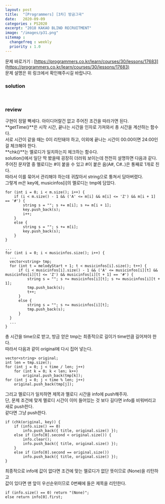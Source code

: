 ```yaml
---
layout: post
title:  "[Programmers] [3차] 방금그곡"
date:   2020-09-09
categories : PS2020
excerpt: "2018 KAKAO BLIND RECRUITMENT"
image: "/images/p31.png"
sitemap :
  changefreq : weekly
  priority : 1.0
---
```

문제 바로가기 : [https://programmers.co.kr/learn/courses/30/lessons/17683](https://programmers.co.kr/learn/courses/30/lessons/17683)<br>
문제 설명은 위 링크에서 확인해주시길 바랍니다.

### solution
<script src="https://gist.github.com/yooniversal/9964d661d3d58853b4213e0396f79861.js"></script>
<br>

### review
구현이 정말 빡세다. 아이디어랄건 없고 주어진 조건을 따라가면 된다.<br>
**getTime()**은 시작 시간, 끝나는 시간을 인자로 가져와서 총 시간을 계산하는 함수다.<br>
서로 시간이 같을 때는 0이 리턴돼야 하고, 이외에 끝나는 시간이 00:00이면 24:00인걸 체크해야 한다.<br>
**chk()**는 멜로디가 일치하는지 체크하는 함수다.
<br>
solution()에서 일단 딱 봤을때 굉장히 더러워 보이는데 천천히 설명하면 다음과 같다.<br>
주어진 문자열 중 멜로디는 #이 붙을 수 있고 #이 붙은 음(A#, C#..)은 통째로 1개로 친다.<br>
따라서 이를 묶어서 관리해야 하는데 귀찮아서 string으로 퉁쳐서 담아버렸다.<br>
그렇게 m은 key에, musicinfos[i]의 멜로디는 tmp에 담았다.<br>
```
for (int i = 0; i < m.size(); i++) {
    if (i < m.size() - 1 && ('A' <= m[i] && m[i] <= 'Z') && m[i + 1] == '#') {
        string s = ""; s += m[i]; s += m[i + 1];
        key.push_back(s);
        i++;
    }
    else {
        string s = ""; s += m[i];
        key.push_back(s);
    }
}

...
for (int i = 0; i < musicinfos.size(); i++) {
  ...
  vector<string> tmp;
  for (int t = melodyStart + 1; t < musicinfos[i].size(); t++) {
      if (i < musicinfos[i].size() - 1 && ('A' <= musicinfos[i][t] && musicinfos[i][t] <= 'Z') && musicinfos[i][t + 1] == '#') {
          string s = ""; s += musicinfos[i][t]; s += musicinfos[i][t + 1];
          tmp.push_back(s);
          t++;
      }
      else {
          string s = ""; s += musicinfos[i][t];
          tmp.push_back(s);
      }
  }
  ...
}
```
총 시간을 time으로 받고, 방금 얻은 tmp는 최종적으로 길이가 time만큼 길어져야 한다.<br>
따라서 다음과 같이 original에 다시 집어 넣는다.<br>
```
vector<string> original;
int len = tmp.size();
for (int j = 0; j < time / len; j++)
    for (int k = 0; k < len; k++)
        original.push_back(tmp[k]);
for (int j = 0; j < time % len; j++)
    original.push_back(tmp[j]);
```
그리고 멜로디가 일치하면 제목과 멜로디 시간을 info에 push해주자.<Br>
단, 문제 조건에 맞게 멜로디 시간이 이미 들어있는 것 보다 길다면 info를 비워버리고 새로 push한다.<br>
같다면 그냥 push한다.<br>
```
if (chk(original, key)) {
    if (info.size() == 0)
        info.push_back({ title, original.size() });
    else if (info[0].second < original.size()) {
        info.clear();
        info.push_back({ title, original.size() });
    }
    else if (info[0].second == original.size())
        info.push_back({ title, original.size() });
}
```
최종적으로 info에 값이 없다면 조건에 맞는 멜로디가 없단 뜻이므로 (None)을 리턴하고<br>
값이 있다면 맨 앞이 우선순위이므로 0번째에 들은 제목을 리턴한다.<br>
```
if (info.size() == 0) return "(None)";
else return info[0].first;
```

<script src="https://utteranc.es/client.js"
        repo="yooniversal/blog-comments"
        issue-term="pathname"
        theme="github-light"
        crossorigin="anonymous"
        async>
</script>
